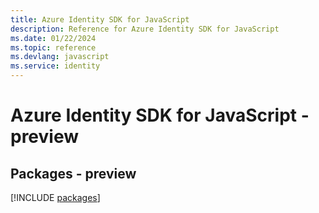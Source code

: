 ```yaml
---
title: Azure Identity SDK for JavaScript
description: Reference for Azure Identity SDK for JavaScript
ms.date: 01/22/2024
ms.topic: reference
ms.devlang: javascript
ms.service: identity
---
```

# Azure Identity SDK for JavaScript - preview
## Packages - preview
[!INCLUDE [packages](identity-index.md)]